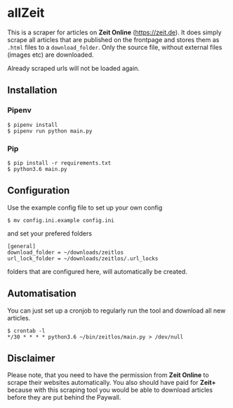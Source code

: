 # allZeit

This is a scraper for articles on **Zeit Online** (https://zeit.de). It does simply 
scrape all articles that are published on the frontpage and stores them as `.html` 
files to a `download_folder`. Only the source file, without external files (images 
etc) are downloaded. 

Already scraped urls will not be loaded again. 

## Installation

### Pipenv

```
$ pipenv install
$ pipenv run python main.py
```

### Pip

```
$ pip install -r requirements.txt
$ python3.6 main.py
```

## Configuration

Use the example config file to set up your own config
```
$ mv config.ini.example config.ini
```

and set your prefered folders
```
[general]
download_folder = ~/downloads/zeitlos
url_lock_folder = ~/downloads/zeitlos/.url_locks
```
folders that are configured here, will automatically be created.


## Automatisation

You can just set up a cronjob to regularly run the tool and download all new articles.

```
$ crontab -l
*/30 * * * * python3.6 ~/bin/zeitlos/main.py > /dev/null
```

## Disclaimer

Please note, that you need to have the permission from **Zeit Online** to scrape 
their websites automatically. You also should have paid for **Zeit+** because with 
this scraping tool you would be able to download articles before they are put behind 
the Paywall. 